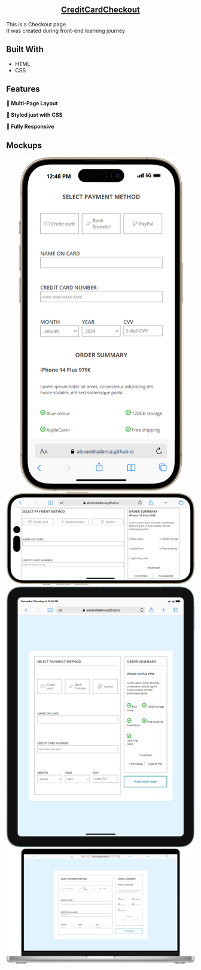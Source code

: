 <h2 align="center">
  <a href="https://alexandradanca.github.io/-002-CreditCardCheckout/" target="_blank">CreditCardCheckout</a>
</h2>

<p>This is a Checkout page. </br>It was created during front-end learning journey</p>

## Built With
- HTML
- CSS

## Features
**📖 Multi-Page Layout**

**🎨 Styled just with CSS**

**📱 Fully Responsive**

<h2>Mockups</h2>
<div align="center"> 
  <img alt="Demo" src="./assets/images/readme-1.png" />
  <img alt="Demo" src="./assets/images/readme-2.png" />
  <img alt="Demo" src="./assets/images/readme-3.png" />
  <img alt="Demo" src="./assets/images/readme-4.png" />
</div>
